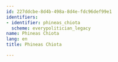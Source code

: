 ```yaml
---
id: 227ddcbe-8d4b-498a-8d4e-fdc96def99e1
identifiers:
- identifier: phineas_chiota
  scheme: everypolitician_legacy
name: Phineas Chiota
lang: en
title: Phineas Chiota

---
```

